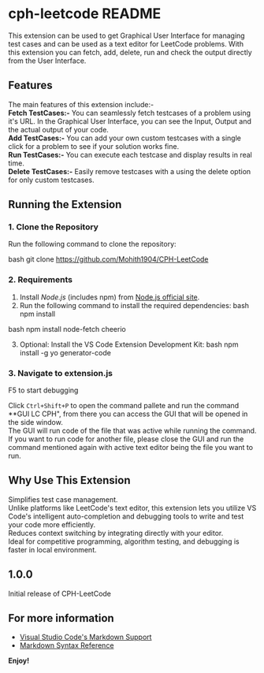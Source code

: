 # cph-leetcode README

This extension can be used to get Graphical User Interface for managing test cases and can be used as a text editor for LeetCode problems. With this extension you can fetch, add, delete, run and check the output directly from the User Interface.

## Features

The main features of this extension include:-  
**Fetch TestCases:-** You can seamlessly fetch testcases of a problem using it's URL. In the Graphical User Interface, you can see the Input, Output and the actual output of your code.  
**Add TestCases:-** You can add your own custom testcases with a single click for a problem to see if your solution works fine.  
**Run TestCases:-** You can execute each testcase and display results in real time.  
**Delete TestCases:-** Easily remove testcases with a using the delete option for only custom testcases.  

## Running the Extension

### 1. Clone the Repository 
Run the following command to clone the repository:

bash
git clone https://github.com/Mohith1904/CPH-LeetCode

### 2. Requirements

1. Install *Node.js* (includes npm) from [Node.js official site](https://nodejs.org/).
2. Run the following command to install the required dependencies:
  bash
    npm install
  
  bash
    npm install node-fetch cheerio
     
3. Optional: Install the VS Code Extension Development Kit:
  bash
   npm install -g yo generator-code
    
### 3. Navigate to extension.js
   F5 to start debugging

Click `Ctrl+Shift+P` to open the command pallete and run the command **GUI LC CPH", from there you can access the GUI that will be opened in the side window.   
The GUI will run code of the file that was active while running the command. If you want to run code for another file, please close the GUI and run the command mentioned again with active text editor being the file you want to run.  


## Why Use This Extension
Simplifies test case management.  
Unlike platforms like LeetCode's text editor, this extension lets you utilize VS Code's intelligent auto-completion and debugging tools to write and test your code more efficiently.  
Reduces context switching by integrating directly with your editor.  
Ideal for competitive programming, algorithm testing, and debugging is faster in local environment.  


## 1.0.0

Initial release of CPH-LeetCode  

## For more information

* [Visual Studio Code's Markdown Support](http://code.visualstudio.com/docs/languages/markdown)
* [Markdown Syntax Reference](https://help.github.com/articles/markdown-basics/)

**Enjoy!**
